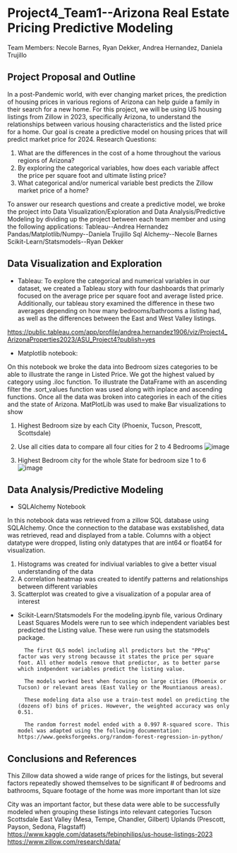 # Project4_Team1--Arizona Real Estate Pricing Predictive Modeling 
Team Members: Necole Barnes, Ryan Dekker, Andrea Hernandez, Daniela Trujillo

## Project Proposal and Outline
In a post-Pandemic world, with ever changing market prices, the prediction of housing prices in various regions of Arizona can help guide a family in their search for a new home. For this project, we will be using US housing listings from Zillow in 2023, specifically Arizona, to understand the relationships between various housing characteristics and the listed price for a home. Our goal is create a predictive model on housing prices that will predict market price for 2024.
Research Questions:
1. What are the differences in the cost of a home throughout the various regions of Arizona?
2. By exploring the categorical variables, how does each variable affect the price per square foot and ultimate listing price?
3. What categorical and/or numerical variable best predicts the Zillow market price of a home?

To answer our research questions and create a predictive model, we broke the project into Data Visualization/Exploration and Data Analysis/Predictive Modeling by dividing up the project between each team member and using the following applications:
        Tableau--Andrea Hernandez
        Pandas/Matplotlib/Numpy--Daniela Trujillo
        Sql Alchemy--Necole Barnes
        Scikit-Learn/Statsmodels--Ryan Dekker
        
## Data Visualization and Exploration
- Tableau:
To explore the categorical and numerical variables in our dataset, we created a Tableau story with four dashboards that primarly focused on the average price per square foot and average listed price. Additionally, our tableau story examined the difference in these two averages depending on how many bedrooms/bathrooms a listing had, as well as the differences between the East and West Valley listings.

https://public.tableau.com/app/profile/andrea.hernandez1906/viz/Project4_ArizonaProperties2023/ASU_Project4?publish=yes

- Matplotlib notebook: 

On this notebook we broke the data into Bedroom sizes categories to be able to illustrate the range in Listed Price. We got the highest valued by category using .iloc function. 
To illustrate the DataFrame with an ascending filter the .sort_values function was used along with inplace and ascending functions. 
Once all the data was broken into categories in each of the cities and the state of Arizona. MatPlotLib was used to make Bar visualizations to show 
1.	Highest Bedroom size by each City (Phoenix, Tucson, Prescott, Scottsdale) 
2.	Use all cities data to compare all four cities for 2 to 4 Bedrooms
   ![image](https://github.com/anelaherandez/Project4_Team1/assets/144754677/f057ca60-1062-4b50-a99c-48a69fdf2320)

3.	Highest Bedroom city for the whole State for bedroom size 1 to 6
![image](https://github.com/anelaherandez/Project4_Team1/assets/144754677/32eb832a-4791-4c4b-a7d5-ff6edf000ae3)


## Data Analysis/Predictive Modeling
- SQLAlchemy Notebook

In this notebook data was retrieved from a zillow SQL database using SQLAlchemy. Once the connection to the database was exstablished, data was retrieved, read and displayed from a table. Columns with a object datatype were dropped, listing only datatypes that are int64 or float64 for visualization.
1. Histograms was created for indiviual variables to give a better visual understanding of the data
2. A correlation heatmap was created to identify patterns and relationships between different variables
3. Scatterplot was created to give a visualization of a popular area of interest

- Scikit-Learn/Statsmodels
For the modeling.ipynb file, various Ordinary Least Squares Models were run to see which independent variables best predicted the Listing value. These were run using the statsmodels package.

        The first OLS model including all predictors but the "PPsq" factor was very strong becausse it states the price per square foot. All other models remove that predictor, as to better parse which indpendent variables predict the listing value.
        
        The models worked best when focusing on large cities (Phoenix or Tucson) or relevant areas (East Valley or the Mountianous areas).
        
        These modeling data also use a train-test model on predicting the (dozens of) bins of prices. However, the weighted accuracy was only 0.51.
        
        The random forrest model ended with a 0.997 R-squared score. This model was adapted using the following documentation: https://www.geeksforgeeks.org/random-forest-regression-in-python/

## Conclusions and References
This Zillow data showed a wide range of prices for the listings, but several factors repeatedly showed themselves to be significant
	# of bedrooms and bathrooms, 
	Square footage of the home was more important than lot size
	
City was an important factor, but these data were able to be successfully modeled when grouping these listings into relevant categories
	Tucson
	Scottsdale
	East Valley (Mesa, Tempe, Chandler, Gilbert)
	Uplands (Prescott, Payson, Sedona, Flagstaff)
https://www.kaggle.com/datasets/febinphilips/us-house-listings-2023
https://www.zillow.com/research/data/


